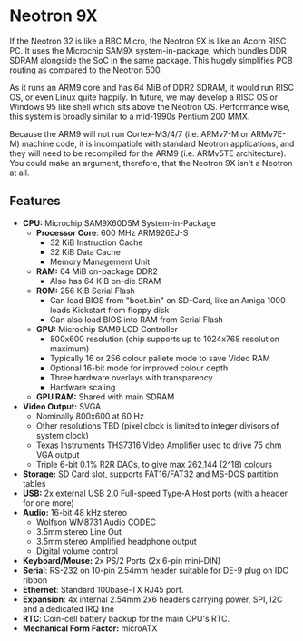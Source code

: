 # Neotron 9X

If the Neotron 32 is like a BBC Micro, the Neotron 9X is like an Acorn RISC PC. It uses the Microchip SAM9X system-in-package, which bundles DDR SDRAM alongside the SoC in the same package. This hugely simplifies PCB routing as compared to the Neotron 500.

As it runs an ARM9 core and has 64 MiB of DDR2 SDRAM, it would run RISC OS, or even Linux quite happily. In future, we may develop a RISC OS or Windows 95 like shell which sits above the Neotron OS. Performance wise, this system is broadly similar to a mid-1990s Pentium 200 MMX.

Because the ARM9 will not run Cortex-M3/4/7 (i.e. ARMv7-M or ARMv7E-M) machine code, it is incompatible with standard Neotron applications, and they will need to be recompiled for the ARM9 (i.e. ARMv5TE architecture). You could make an argument, therefore, that the Neotron 9X isn't a Neotron at all.

## Features

* **CPU:** Microchip SAM9X60D5M System-in-Package
  * **Processor Core**: 600 MHz ARM926EJ-S
    * 32 KiB Instruction Cache
    * 32 KiB Data Cache
    * Memory Management Unit
  * **RAM:** 64 MiB on-package DDR2
    * Also has 64 KiB on-die SRAM
  * **ROM:** 256 KiB Serial Flash
    * Can load BIOS from "boot.bin" on SD-Card, like an Amiga 1000 loads Kickstart from floppy disk
    * Can also load BIOS into RAM from Serial Flash
  * **GPU:** Microchip SAM9 LCD Controller
    * 800x600 resolution (chip supports up to 1024x768 resolution maximum)
    * Typically 16 or 256 colour pallete mode to save Video RAM
    * Optional 16-bit mode for improved colour depth
    * Three hardware overlays with transparency
    * Hardware scaling
  * **GPU RAM:** Shared with main SDRAM
* **Video Output:** SVGA
  * Nominally 800x600 at 60 Hz
  * Other resolutions TBD (pixel clock is limited to integer divisors of system clock)
  * Texas Instruments THS7316 Video Amplifier used to drive 75 ohm VGA output
  * Triple 6-bit 0.1% R2R DACs, to give max 262,144 (2^18) colours
* **Storage:** SD Card slot, supports FAT16/FAT32 and MS-DOS partition tables
* **USB:** 2x external USB 2.0 Full-speed Type-A Host ports (with a header for one more)
* **Audio:** 16-bit 48 kHz stereo
  * Wolfson WM8731 Audio CODEC
  * 3.5mm stereo Line Out
  * 3.5mm stereo Amplified headphone output
  * Digital volume control
* **Keyboard/Mouse:** 2x PS/2 Ports (2x 6-pin mini-DIN)
* **Serial**: RS-232 on 10-pin 2.54mm header suitable for DE-9 plug on IDC ribbon
* **Ethernet**: Standard 100base-TX RJ45 port.
* **Expansion**: 4x internal 2.54mm 2x6 headers carrying power, SPI, I2C and a dedicated IRQ line
* **RTC**: Coin-cell battery backup for the main CPU's RTC.
* **Mechanical Form Factor:** microATX
